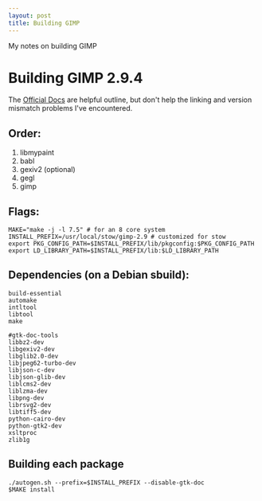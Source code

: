 ```yaml
---
layout: post
title: Building GIMP
---
```



<div class="message">
  My notes on building GIMP
</div>


# Building GIMP 2.9.4

The [Official Docs](https://www.wiki.gimp.org/wiki/Hacking:Building) are helpful outline, but don't help the linking and version mismatch problems I've encountered.

## Order:

1. libmypaint
1. babl
1. gexiv2 (optional)
1. gegl
1. gimp

## Flags:

```
MAKE="make -j -l 7.5" # for an 8 core system
INSTALL_PREFIX=/usr/local/stow/gimp-2.9 # customized for stow
export PKG_CONFIG_PATH=$INSTALL_PREFIX/lib/pkgconfig:$PKG_CONFIG_PATH
export LD_LIBRARY_PATH=$INSTALL_PREFIX/lib:$LD_LIBRARY_PATH
```

## Dependencies (on a Debian sbuild):

```
build-essential
automake
intltool
libtool
make

#gtk-doc-tools
libbz2-dev
libgexiv2-dev
libglib2.0-dev
libjpeg62-turbo-dev
libjson-c-dev
libjson-glib-dev
liblcms2-dev
liblzma-dev
libpng-dev
librsvg2-dev
libtiff5-dev
python-cairo-dev
python-gtk2-dev
xsltproc
zlib1g
```

## Building each package

```
./autogen.sh --prefix=$INSTALL_PREFIX --disable-gtk-doc
$MAKE install
```
